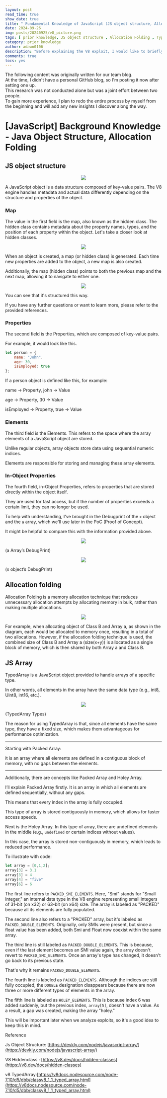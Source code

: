 ```yaml
---
layout: post
read_time: true
show_date: true
title: " Fundamental Knowledge of JavaScript (JS object structure, Allocation folding, TypedArray)"
date: 2024-09-26
img: posts/20240925/v8_picture.png
tags: [ prior knowledge, JS object structure , Allocation Folding , TypedArray]
category: prior knowledge
author: adawn0106
description: "Before explaining the V8 exploit, I would like to briefly introduce some prior knowledge you need to understand, including JS object structure , Allocation Folding , TypedArray."
comments: true
tocs: yes
---
```


The following content was originally written for our team blog.  
At the time, I didn't have a personal GitHub blog, so I'm posting it now after setting one up.  
This research was not conducted alone but was a joint effort between two people.  
To gain more experience, I plan to redo the entire process by myself from the beginning and will add any new insights I discover along the way.





# [JavaScript] Background Knowledge - Java Object Structure, Allocation Folding




## JS object structure

<center> <img src="https://github.com/user-attachments/assets/cb1bd7c2-38f4-47e3-aef5-6e5b736272ef" /> </center>

A JavaScript object is a data structure composed of key-value pairs. The V8 engine handles metadata and actual data differently depending on the structure and properties of the object.

### Map

The value in the first field is the map, also known as the hidden class. The hidden class contains metadata about the property names, types, and the position of each property within the object.
Let's take a closer look at hidden classes.

<center> <img src="https://github.com/user-attachments/assets/8b9b8fc2-6988-496a-b504-39417d8419a6" /> </center>


When an object is created, a map (or hidden class) is generated. Each time new properties are added to the object, a new map is also created.

Additionally, the map (hidden class) points to both the previous map and the next map, allowing it to navigate to either one.

<center> <img src="https://github.com/user-attachments/assets/82974c1a-e29d-473a-a78c-83e18962f9c2" /> </center>


You can see that it's structured this way.

If you have any further questions or want to learn more, please refer to the provided references.

### Properties

The second field is the Properties, which are composed of key-value pairs.

For example, it would look like this.


```jsx
let person = {
    name: "John",
    age: 30,
    isEmployed: true
};

```

If a person object is defined like this, for example:

name → Property, john → Value

age → Property, 30 → Value

isEmployed → Property, true → Value

### Elements

The third field is the Elements. This refers to the space where the array elements of a JavaScript object are stored.

Unlike regular objects, array objects store data using sequential numeric indices.

Elements are responsible for storing and managing these array elements.

### In-Object Properties

The fourth field, in-Object Properties, refers to properties that are stored directly within the object itself.

They are used for fast access, but if the number of properties exceeds a certain limit, they can no longer be used.

To help with understanding, I've brought in the Debugprint of the `x` object and the `a` array, which we'll use later in the PoC (Proof of Concept).

It might be helpful to compare this with the information provided above.

<center> <img src="https://github.com/user-attachments/assets/a4bec213-f773-4842-8e89-f9222bf67d20" /> </center>

(a Array’s DebugPrint)

<center> <img src="https://github.com/user-attachments/assets/7679ef28-4c9d-44bb-bb64-d9fac04a37bc" /> </center>

(x object’s DebugPrint)

## Allocation folding

Allocation Folding is a memory allocation technique that reduces unnecessary allocation attempts by allocating memory in bulk, rather than making multiple allocations.

<center> <img src="https://github.com/user-attachments/assets/bb16d73f-8ffd-4b9d-a259-f4f3d9518615" /> </center>


For example, when allocating object of Class B and Array a, as shown in the diagram, each would be allocated to memory once, resulting in a total of two allocations. However, if the allocation folding technique is used, the combined size of Class B and Array a (size(x+y)) is allocated as a single block of memory, which is then shared by both Array a and Class B.
 

## JS Array

TypedArray is a JavaScript object provided to handle arrays of a specific type.

In other words, all elements in the array have the same data type (e.g., int8, Uint8, int16, etc.).

<center> <img src="https://github.com/user-attachments/assets/ce184978-674a-4dce-afb6-a0bc99215d8f" /> </center>

(TypedArray Types)

The reason for using TypedArray is that, since all elements have the same type, they have a fixed size, which makes them advantageous for performance optimization.

---

Starting with Packed Array: 

it is an array where all elements are defined in a contiguous block of memory, with no gaps between the elements. 

---

Additionally, there are concepts like Packed Array and Holey Array. 

I’ll explain Packed Array firstly. It is an array in which all elements are defined sequentially, without any gaps.

This means that every index in the array is fully occupied.

This type of array is stored contiguously in memory, which allows for faster access speeds.

Next is the Holey Array. In this type of array, there are undefined elements in the middle (e.g., `undefined` or certain indices without values).

In this case, the array is stored non-contiguously in memory, which leads to reduced performance.

To illustrate with code:

```jsx
let array = [0,1,2]; 
array[3] = 3.1
array[3] = 4
array[4] = "five"
array[6] = 6
```

The first line refers to `PACKED_SMI_ELEMENTS`. Here, "Smi" stands for "Small Integer," an internal data type in the V8 engine representing small integers of 31-bit (on x32) or 63-bit (on x64) size. The array is labeled as "PACKED" because all its elements are fully populated.

The second line also refers to a "PACKED" array, but it's labeled as `PACKED_DOUBLE_ELEMENTS`. Originally, only SMIs were present, but since a float value has been added, both Smi and Float now coexist within the same array.

The third line is still labeled as `PACKED_DOUBLE_ELEMENTS`. This is because, even if the last element becomes an SMI value again, the array doesn't revert to `PACKED_SMI_ELEMENTS`. Once an array's type has changed, it doesn't go back to its previous state.

 
That's why it remains `PACKED_DOUBLE_ELEMENTS`.

The fourth line is labeled as `PACKED_ELEMENTS`. Although the indices are still fully occupied, the `DOUBLE` designation disappears because there are now three or more different types of elements in the array.

The fifth line is labeled as `HOLEY_ELEMENTS`. This is because index 6 was added suddenly, but the previous index, `array[5]`, doesn't have a value. As a result, a gap was created, making the array "holey."

This will be important later when we analyze exploits, so it's a good idea to keep this in mind.

Reference 

Js Object Structure: [https://devkly.com/nodejs/javascript-array/](https://devkly.com/nodejs/javascript-array/)

V8 Hiddenclass : [https://v8.dev/docs/hidden-classes](https://v8.dev/docs/hidden-classes)

v8 TypedArray:[https://v8docs.nodesource.com/node-7.10/d5/dbb/classv8_1_1_typed_array.html](https://v8docs.nodesource.com/node-7.10/d5/dbb/classv8_1_1_typed_array.html)

